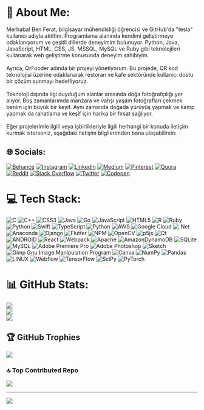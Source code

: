 # 💫 About Me:
Merhaba! Ben Ferat, bilgisayar mühendisliği öğrencisi ve GitHub'da "tesla" kullanıcı adıyla aktifim. Programlama alanında kendimi geliştirmeye odaklanıyorum ve çeşitli dillerde deneyimim bulunuyor. Python, Java, JavaScript, HTML, CSS, JS, MSSQL, MySQL ve Ruby gibi teknolojileri kullanarak web geliştirme konusunda deneyim sahibiyim.<br><br>Ayrıca, QrFooder adında bir projeyi yönetiyorum. Bu projede, QR kod teknolojisi üzerine odaklanarak restoran ve kafe sektöründe kullanıcı dostu bir çözüm sunmayı hedefliyoruz.<br><br>Teknoloji dışında ilgi duyduğum alanlar arasında doğa fotoğrafçılığı yer alıyor. Boş zamanlarımda manzara ve vahşi yaşam fotoğrafları çekmek benim için büyük bir keyif. Aynı zamanda doğada yürüyüş yapmak ve kamp yapmak da rahatlama ve keşif için harika bir fırsat sağlıyor.<br><br>Eğer projelerimle ilgili veya işbirlikleriyle ilgili herhangi bir konuda iletişim kurmak isterseniz, aşağıdaki iletişim bilgilerimden bana ulaşabilirsin:


## 🌐 Socials:
[![Behance](https://img.shields.io/badge/Behance-1769ff?logo=behance&logoColor=white)](https://www.behance.net/feratta) [![Instagram](https://img.shields.io/badge/Instagram-%23E4405F.svg?logo=Instagram&logoColor=white)](https://www.instagram.com/teslaa02/?) [![LinkedIn](https://img.shields.io/badge/LinkedIn-%230077B5.svg?logo=linkedin&logoColor=white)](https://www.linkedin.com/in/ferat-ta%C5%9F-2498b01ab) [![Medium](https://img.shields.io/badge/Medium-12100E?logo=medium&logoColor=white)](https://medium.com/@ferattas2763) [![Pinterest](https://img.shields.io/badge/Pinterest-%23E60023.svg?logo=Pinterest&logoColor=white)](https://tr.pinterest.com/ferattas2763/) [![Quora](https://img.shields.io/badge/Quora-%23B92B27.svg?logo=Quora&logoColor=white)](https://www.quora.com/profile/Ferat-Taş) [![Reddit](https://img.shields.io/badge/Reddit-%23FF4500.svg?logo=Reddit&logoColor=white)](www.reddit.com/user/Neutronix0) [![Stack Overflow](https://img.shields.io/badge/-Stackoverflow-FE7A16?logo=stack-overflow&logoColor=white)](https://stackoverflow.com/users/22212221/ferat-tas) [![Twitter](https://img.shields.io/badge/Twitter-%231DA1F2.svg?logo=Twitter&logoColor=white)](https://twitter.com/Teslaa01) [![Codepen](https://img.shields.io/badge/Codepen-000000?style=for-the-badge&logo=codepen&logoColor=white)](https://codepen.io/ferattass555) 

# 💻 Tech Stack:
![C](https://img.shields.io/badge/c-%2300599C.svg?style=flat&logo=c&logoColor=white) ![C++](https://img.shields.io/badge/c++-%2300599C.svg?style=flat&logo=c%2B%2B&logoColor=white) ![CSS3](https://img.shields.io/badge/css3-%231572B6.svg?style=flat&logo=css3&logoColor=white) ![Java](https://img.shields.io/badge/java-%23ED8B00.svg?style=flat&logo=java&logoColor=white) ![Go](https://img.shields.io/badge/go-%2300ADD8.svg?style=flat&logo=go&logoColor=white) ![JavaScript](https://img.shields.io/badge/javascript-%23323330.svg?style=flat&logo=javascript&logoColor=%23F7DF1E) ![HTML5](https://img.shields.io/badge/html5-%23E34F26.svg?style=flat&logo=html5&logoColor=white) ![R](https://img.shields.io/badge/r-%23276DC3.svg?style=flat&logo=r&logoColor=white) ![Ruby](https://img.shields.io/badge/ruby-%23CC342D.svg?style=flat&logo=ruby&logoColor=white) ![Python](https://img.shields.io/badge/python-3670A0?style=flat&logo=python&logoColor=ffdd54) ![Swift](https://img.shields.io/badge/swift-F54A2A?style=flat&logo=swift&logoColor=white) ![TypeScript](https://img.shields.io/badge/typescript-%23007ACC.svg?style=flat&logo=typescript&logoColor=white) ![Python](https://img.shields.io/badge/python-3670A0?style=flat&logo=python&logoColor=ffdd54) ![AWS](https://img.shields.io/badge/AWS-%23FF9900.svg?style=flat&logo=amazon-aws&logoColor=white) ![Google Cloud](https://img.shields.io/badge/Google%20Cloud-%234285F4.svg?style=flat&logo=google-cloud&logoColor=white) ![.Net](https://img.shields.io/badge/.NET-5C2D91?style=flat&logo=.net&logoColor=white) ![Anaconda](https://img.shields.io/badge/Anaconda-%2344A833.svg?style=flat&logo=anaconda&logoColor=white) ![Django](https://img.shields.io/badge/django-%23092E20.svg?style=flat&logo=django&logoColor=white) ![Flutter](https://img.shields.io/badge/Flutter-%2302569B.svg?style=flat&logo=Flutter&logoColor=white) ![NPM](https://img.shields.io/badge/NPM-%23000000.svg?style=flat&logo=npm&logoColor=white) ![OpenCV](https://img.shields.io/badge/opencv-%23white.svg?style=flat&logo=opencv&logoColor=white) ![p5js](https://img.shields.io/badge/p5.js-ED225D?style=flat&logo=p5.js&logoColor=FFFFFF) ![Qt](https://img.shields.io/badge/Qt-%23217346.svg?style=flat&logo=Qt&logoColor=white) ![ANDROID](https://img.shields.io/badge/android-%2320232a.svg?style=flat&logo=android&logoColor=%a4c639) ![React](https://img.shields.io/badge/react-%2320232a.svg?style=flat&logo=react&logoColor=%2361DAFB) ![Webpack](https://img.shields.io/badge/webpack-%238DD6F9.svg?style=flat&logo=webpack&logoColor=black) ![Apache](https://img.shields.io/badge/apache-%23D42029.svg?style=flat&logo=apache&logoColor=white) ![AmazonDynamoDB](https://img.shields.io/badge/Amazon%20DynamoDB-4053D6?style=flat&logo=Amazon%20DynamoDB&logoColor=white) ![SQLite](https://img.shields.io/badge/sqlite-%2307405e.svg?style=flat&logo=sqlite&logoColor=white) ![MySQL](https://img.shields.io/badge/mysql-%2300f.svg?style=flat&logo=mysql&logoColor=white) ![Adobe Premiere Pro](https://img.shields.io/badge/Adobe%20Premiere%20Pro-9999FF.svg?style=flat&logo=Adobe%20Premiere%20Pro&logoColor=white) ![Adobe Photoshop](https://img.shields.io/badge/adobephotoshop-%2331A8FF.svg?style=flat&logo=adobephotoshop&logoColor=white) ![Sketch](https://img.shields.io/badge/Sketch-FFB387?style=flat&logo=sketch&logoColor=black) ![Gimp Gnu Image Manipulation Program](https://img.shields.io/badge/Gimp-657D8B?style=flat&logo=gimp&logoColor=FFFFFF) ![Canva](https://img.shields.io/badge/Canva-%2300C4CC.svg?style=flat&logo=Canva&logoColor=white) ![NumPy](https://img.shields.io/badge/numpy-%23013243.svg?style=flat&logo=numpy&logoColor=white) ![Pandas](https://img.shields.io/badge/pandas-%23150458.svg?style=flat&logo=pandas&logoColor=white) ![LINUX](https://img.shields.io/badge/Linux-FCC624?style=flat&logo=linux&logoColor=black) ![Webflow](https://img.shields.io/badge/Webflow-4353FF?style=flat&logo=webflow&logoColor=white) ![TensorFlow](https://img.shields.io/badge/TensorFlow-%23FF6F00.svg?style=flat&logo=TensorFlow&logoColor=white) ![SciPy](https://img.shields.io/badge/SciPy-%230C55A5.svg?style=flat&logo=scipy&logoColor=%white) ![PyTorch](https://img.shields.io/badge/PyTorch-%23EE4C2C.svg?style=flat&logo=PyTorch&logoColor=white)
# 📊 GitHub Stats:
![](https://github-readme-stats.vercel.app/api?username=ferattass555&theme=radical&hide_border=false&include_all_commits=true&count_private=true)<br/>
![](https://github-readme-streak-stats.herokuapp.com/?user=ferattass555&theme=radical&hide_border=false)<br/>
![](https://github-readme-stats.vercel.app/api/top-langs/?username=ferattass555&theme=radical&hide_border=false&include_all_commits=true&count_private=true&layout=compact)

## 🏆 GitHub Trophies
![](https://github-profile-trophy.vercel.app/?username=ferattass555&theme=radical&no-frame=false&no-bg=true&margin-w=4)

### 🔝 Top Contributed Repo
![](https://github-contributor-stats.vercel.app/api?username=ferattass555&limit=5&theme=dark&combine_all_yearly_contributions=true)


---
[![](https://visitcount.itsvg.in/api?id=ferattass555&icon=6&color=0)](https://visitcount.itsvg.in)

<!-- Proudly created with GPRM ( https://gprm.itsvg.in ) -->
